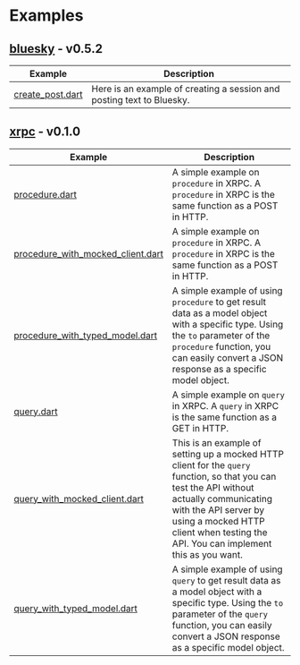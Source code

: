 # Examples

## [bluesky](https://pub.dev/packages/bluesky) - v0.5.2

| Example | Description |
|---|---|
| [create_post.dart](https://github.com/myConsciousness/atproto.dart/blob/main/examples/bluesky/example/create_post.dart) | Here is an example of creating a session and posting text to Bluesky. |

## [xrpc](https://pub.dev/packages/xrpc) - v0.1.0

| Example | Description |
|---|---|
| [procedure.dart](https://github.com/myConsciousness/atproto.dart/blob/main/examples/xrpc/example/procedure.dart) | A simple example on `procedure` in XRPC. A `procedure` in XRPC is the same function as a POST in HTTP. |
| [procedure_with_mocked_client.dart](https://github.com/myConsciousness/atproto.dart/blob/main/examples/xrpc/example/procedure_with_mocked_client.dart) | A simple example on `procedure` in XRPC. A `procedure` in XRPC is the same function as a POST in HTTP. |
| [procedure_with_typed_model.dart](https://github.com/myConsciousness/atproto.dart/blob/main/examples/xrpc/example/procedure_with_typed_model.dart) | A simple example of using `procedure` to get result data as a model object with a specific type.  Using the `to` parameter of the `procedure` function, you can easily convert a JSON response as a specific model object. |
| [query.dart](https://github.com/myConsciousness/atproto.dart/blob/main/examples/xrpc/example/query.dart) | A simple example on `query` in XRPC. A `query` in XRPC is the same function as a GET in HTTP. |
| [query_with_mocked_client.dart](https://github.com/myConsciousness/atproto.dart/blob/main/examples/xrpc/example/query_with_mocked_client.dart) | This is an example of setting up a mocked HTTP client for the `query` function, so that you can test the API without actually communicating with the API server by using a mocked HTTP client when testing the API. You can implement this as you want. |
| [query_with_typed_model.dart](https://github.com/myConsciousness/atproto.dart/blob/main/examples/xrpc/example/query_with_typed_model.dart) | A simple example of using `query` to get result data as a model object with a specific type.  Using the `to` parameter of the `query` function, you can easily convert a JSON response as a specific model object. |
